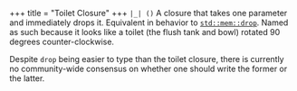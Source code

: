 +++
title = "Toilet Closure"
+++
`|_| ()`
A closure that takes one parameter and immediately drops it. Equivalent in behavior to [`std::mem::drop`](https://doc.rust-lang.org/std/mem/fn.drop.html). Named as such because it looks like a toilet (the flush tank and bowl) rotated 90 degrees counter-clockwise.

Despite `drop` being easier to type than the toilet closure, there is currently no community-wide consensus on whether one should write the former or the latter.
